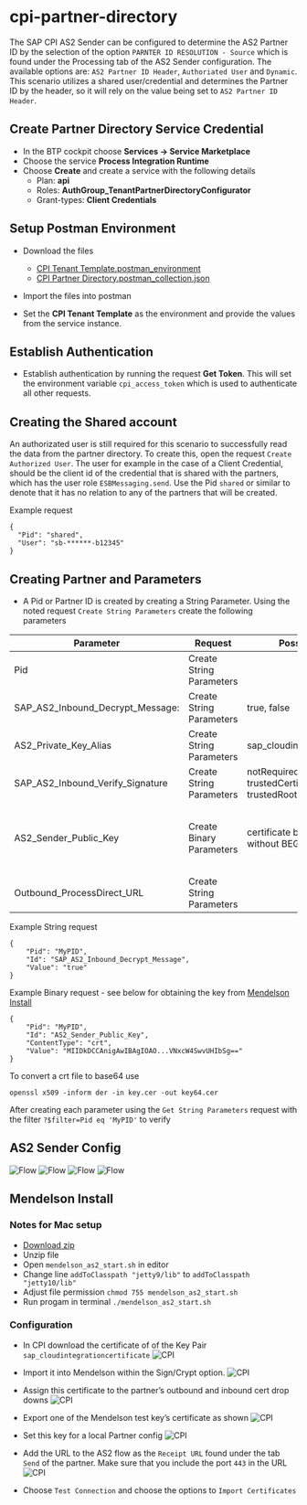 # cpi-partner-directory

The SAP CPI AS2 Sender can be configured to determine the AS2 Partner ID by the selection of the option `PARNTER ID RESOLUTION - Source` which is found under the Processing tab of the AS2 Sender configuration. The available options are: `AS2 Partner ID Header`, `Authoriated User` and `Dynamic`. This scenario utilizes a shared user/credential and determines the Partner ID by the header, so it will rely on the value being set to `AS2 Partner ID Header`.

## Create Partner Directory Service Credential

- In the BTP cockpit choose **Services -> Service Marketplace**
- Choose the service **Process Integration Runtime**
- Choose **Create** and create a service with the following details
  - Plan: **api**
  - Roles: **AuthGroup_TenantPartnerDirectoryConfigurator**
  - Grant-types: **Client Credentials**

## Setup Postman Environment

- Download the files

  - [CPI Tenant Template.postman_environment](<./CPI Tenant Template.postman_environment.json>)
  - [CPI Partner Directory.postman_collection.json](<./CPI Partner Directory.postman_collection.json>)

- Import the files into postman
- Set the **CPI Tenant Template** as the environment and provide the values from the service instance.

## Establish Authentication

- Establish authentication by running the request **Get Token**. This will set the environment variable `cpi_access_token` which is used to authenticate all other requests.

## Creating the Shared account

An authorizated user is still required for this scenario to successfully read the data from the partner directory. To create this, open the request `Create Authorized User`. The user for example in the case of a Client Credential, should be the client id of the credential that is shared with the partners, which has the user role `ESBMessaging.send`. Use the Pid `shared` or similar to denote that it has no relation to any of the partners that will be created.

Example request

```
{
  "Pid": "shared",
  "User": "sb-******-b12345"
}
```

## Creating Partner and Parameters

- A Pid or Partner ID is created by creating a String Parameter. Using the noted request `Create String Parameters` create the following parameters

| Parameter                        | Request                  | Possible values                                         | Description                                                                                                                                                                                        |
| -------------------------------- | ------------------------ | ------------------------------------------------------- | -------------------------------------------------------------------------------------------------------------------------------------------------------------------------------------------------- |
| Pid                              | Create String Parameters |                                                         | The AS2 Partner ID of the customer                                                                                                                                                                 |
| SAP_AS2_Inbound_Decrypt_Message: | Create String Parameters | true, false                                             | does the incoming message require signature verification does the incoming message required decryption                                                                                             |
| AS2_Private_Key_Alias            | Create String Parameters | sap_cloudintegrationcertificate                         |                                                                                                                                                                                                    |
| SAP_AS2_Inbound_Verify_Signature | Create String Parameters | notRequired, trustedCertificate, trustedRootCertificate |
| AS2_Sender_Public_Key            | Create Binary Parameters | certificate base64 string without BEGIN and END         | If parameter SAP_AS2_Inbound_Verify_Signature is set to trustedCertificate or trustedRootCertificate in the Partner Directory, the associated key needs to be uploaded into the Partner Directory. |
| Outbound_ProcessDirect_URL       | Create String Parameters |                                                         | this is the process direct url of the flow that will process the message                                                                                                                           |

Example String request

```
{
    "Pid": "MyPID",
    "Id": "SAP_AS2_Inbound_Decrypt_Message",
    "Value": "true"
}
```

Example Binary request - see below for obtaining the key from [Mendelson Install](#Mendelson-Install)

```
{
    "Pid": "MyPID",
    "Id": "AS2_Sender_Public_Key",
    "ContentType": "crt",
    "Value": "MIIDkDCCAnigAwIBAgIOAO...VNxcW4SwvUHIbSg=="
}
```

To convert a crt file to base64 use

```
openssl x509 -inform der -in key.cer -out key64.cer
```

After creating each parameter using the `Get String Parameters` request with the filter `?$filter=Pid eq 'MyPID'` to verify

## AS2 Sender Config

![Flow](./images/connection.png)
![Flow](./images/processing.png)
![Flow](./images/security.png)
![Flow](./images/MDN.png)

## Mendelson Install

### Notes for Mac setup

- [Download zip](https://sourceforge.net/projects/mec-as2/files/install_mendelson_opensource_as2_1.1b63.zip/download)
- Unzip file
- Open `mendelson_as2_start.sh` in editor
- Change line `addToClasspath "jetty9/lib"` to `addToClasspath "jetty10/lib"`
- Adjust file permission `chmod 755 mendelson_as2_start.sh`
- Run progam in terminal `./mendelson_as2_start.sh`

### Configuration

- In CPI download the certificate of of the Key Pair `sap_cloudintegrationcertificate`
  ![CPI](./images/cpi-cert.png)

- Import it into Mendelson within the Sign/Crypt option.
  ![CPI](./images/mendelson-cert.png)

- Assign this certificate to the partner’s outbound and inbound cert drop downs
  ![CPI](./images/partner-1.png)

- Export one of the Mendelson test key’s certificate as shown
  ![CPI](./images/partner-2.png)

- Set this key for a local Partner config
  ![CPI](./images/partner-3.png)

- Add the URL to the AS2 flow as the `Receipt URL` found under the tab `Send` of the partner. Make sure that you include the port `443` in the URL
  ![CPI](./images/partner-3.png)

- Choose `Test Connection` and choose the options to `Import Certificates`

